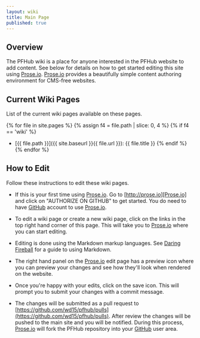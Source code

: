 ```yaml
---
layout: wiki
title: Main Page
published: true
---
```


## Overview

The PFHub wiki is a place for anyone interested in the PFHub website
to add content. See below for details on how to get started editing
this site using [Prose.io]. [Prose.io] provides a beautifully simple
content authoring environment for CMS-free websites.

## Current Wiki Pages

List of the current wiki pages available on these pages.

{% for file in site.pages %}
  {% assign f4 = file.path | slice: 0, 4 %}
  {% if f4 == 'wiki' %}
 * [{{ file.path }}]({{ site.baseurl }}{{ file.url }}): {{ file.title }}
  {% endif %}
{% endfor %}

## How to Edit

Follow these instructions to edit these wiki pages.

 - If this is your first time using [Prose.io]. Go to
   [http://prose.io][Prose.io] and click on "AUTHORIZE ON GITHUB" to
   get started. You do need to have [GitHub] account to use
   [Prose.io].

 - To edit a wiki page or create a new wiki page, click on the links
   in the top right hand corner of this page. This will take you to
   [Prose.io] where you can start editing.

 - Editing is done using the Markdown markup languages. See [Daring
   Fireball](https://daringfireball.net/projects/markdown/) for a
   guide to using Markdown.

 - The right hand panel on the [Prose.io] edit page has a preview icon
   where you can preview your changes and see how they'll look when
   rendered on the website.

 - Once you're happy with your edits, click on the save icon. This
   will prompt you to submit your changes with a commit message.

 - The changes will be submitted as a pull request to
   [https://github.com/wd15/pfhub/pulls](https://github.com/wd15/pfhub/pulls). After
   review the changes will be pushed to the main site and you will be
   notified. During this process, [Prose.io] will fork the PFHub
   repository into your [GitHub] user area.

[Prose.io]: http://prose.io
[GitHub]: https://github.com
